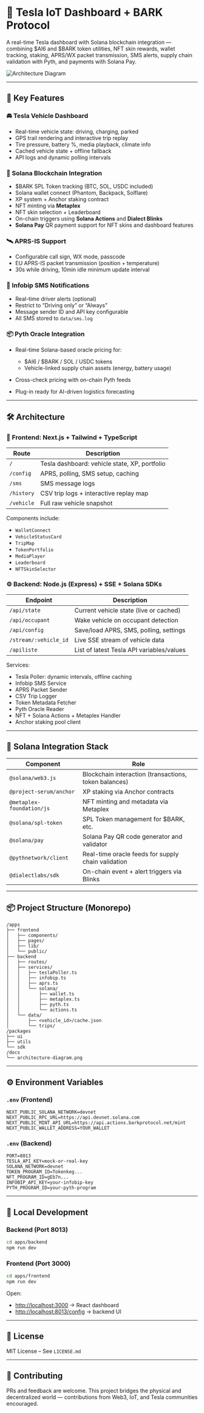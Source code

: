 # 🚗 Tesla IoT Dashboard + BARK Protocol

A real-time Tesla dashboard with Solana blockchain integration — combining \$AI6 and \$BARK token utilities, NFT skin rewards, wallet tracking, staking, APRS/WX packet transmission, SMS alerts, supply chain validation with Pyth, and payments with Solana Pay.

![Architecture Diagram](./docs/architecture-diagram.png)

---

## 🚀 Key Features

### 🚘 Tesla Vehicle Dashboard

* Real-time vehicle state: driving, charging, parked
* GPS trail rendering and interactive trip replay
* Tire pressure, battery %, media playback, climate info
* Cached vehicle state + offline fallback
* API logs and dynamic polling intervals

### 🔐 Solana Blockchain Integration

* \$BARK SPL Token tracking (BTC, SOL, USDC included)
* Solana wallet connect (Phantom, Backpack, Solflare)
* XP system + Anchor staking contract
* NFT minting via **Metaplex**
* NFT skin selection + Leaderboard
* On-chain triggers using **Solana Actions** and **Dialect Blinks**
* **Solana Pay** QR payment support for NFT skins and dashboard features

### 🛰 APRS-IS Support

* Configurable call sign, WX mode, passcode
* EU APRS-IS packet transmission (position + temperature)
* 30s while driving, 10min idle minimum update interval

### 📲 Infobip SMS Notifications

* Real-time driver alerts (optional)
* Restrict to “Driving only” or “Always”
* Message sender ID and API key configurable
* All SMS stored to `data/sms.log`

### 📦 Pyth Oracle Integration

* Real-time Solana-based oracle pricing for:

  * \$AI6 / \$BARK / SOL / USDC tokens
  * Vehicle-linked supply chain assets (energy, battery usage)
* Cross-check pricing with on-chain Pyth feeds
* Plug-in ready for AI-driven logistics forecasting

---

## 🛠 Architecture

### 🧩 Frontend: Next.js + Tailwind + TypeScript

| Route      | Description                                   |
| ---------- | --------------------------------------------- |
| `/`        | Tesla dashboard: vehicle state, XP, portfolio |
| `/config`  | APRS, polling, SMS setup, caching             |
| `/sms`     | SMS message logs                              |
| `/history` | CSV trip logs + interactive replay map        |
| `/vehicle` | Full raw vehicle snapshot                     |

Components include:

* `WalletConnect`
* `VehicleStatusCard`
* `TripMap`
* `TokenPortfolio`
* `MediaPlayer`
* `Leaderboard`
* `NFTSkinSelector`

### ⚙️ Backend: Node.js (Express) + SSE + Solana SDKs

| Endpoint              | Description                               |
| --------------------- | ----------------------------------------- |
| `/api/state`          | Current vehicle state (live or cached)    |
| `/api/occupant`       | Wake vehicle on occupant detection        |
| `/api/config`         | Save/load APRS, SMS, polling, settings    |
| `/stream/:vehicle_id` | Live SSE stream of vehicle data           |
| `/apiliste`           | List of latest Tesla API variables/values |

Services:

* Tesla Poller: dynamic intervals, offline caching
* Infobip SMS Service
* APRS Packet Sender
* CSV Trip Logger
* Token Metadata Fetcher
* Pyth Oracle Reader
* NFT + Solana Actions + Metaplex Handler
* Anchor staking pool client

---

## 🔗 Solana Integration Stack

| Component                 | Role                                                  |
| ------------------------- | ----------------------------------------------------- |
| `@solana/web3.js`         | Blockchain interaction (transactions, token balances) |
| `@project-serum/anchor`   | XP staking via Anchor contracts                       |
| `@metaplex-foundation/js` | NFT minting and metadata via Metaplex                 |
| `@solana/spl-token`       | SPL Token management for \$BARK, etc.                 |
| `@solana/pay`             | Solana Pay QR code generator and validator            |
| `@pythnetwork/client`     | Real-time oracle feeds for supply chain validation    |
| `@dialectlabs/sdk`        | On-chain event + alert triggers via Blinks            |

---

## 📦 Project Structure (Monorepo)

```
/apps
├── frontend
│   ├── components/
│   ├── pages/
│   ├── lib/
│   └── public/
├── backend
│   ├── routes/
│   ├── services/
│   │   ├── teslaPoller.ts
│   │   ├── infobip.ts
│   │   ├── aprs.ts
│   │   └── solana/
│   │       ├── wallet.ts
│   │       ├── metaplex.ts
│   │       ├── pyth.ts
│   │       └── actions.ts
│   └── data/
│       ├── <vehicle_id>/cache.json
│       └── trips/
/packages
├── ui
├── utils
└── sdk
/docs
└── architecture-diagram.png
```

---

## ⚙️ Environment Variables

### `.env` (Frontend)

```env
NEXT_PUBLIC_SOLANA_NETWORK=devnet
NEXT_PUBLIC_RPC_URL=https://api.devnet.solana.com
NEXT_PUBLIC_MINT_API_URL=https://api.actions.barkprotocol.net/mint
NEXT_PUBLIC_WALLET_ADDRESS=YOUR_WALLET
```

### `.env` (Backend)

```env
PORT=8013
TESLA_API_KEY=mock-or-real-key
SOLANA_NETWORK=devnet
TOKEN_PROGRAM_ID=Tokenkeg...
NFT_PROGRAM_ID=gEb7n...
INFOBIP_API_KEY=your-infobip-key
PYTH_PROGRAM_ID=your-pyth-program
```

---

## 🧪 Local Development

### Backend (Port 8013)

```bash
cd apps/backend
npm run dev
```

### Frontend (Port 3000)

```bash
cd apps/frontend
npm run dev
```

Open:

* [http://localhost:3000](http://localhost:3000) → React dashboard
* [http://localhost:8013/config](http://localhost:8013/config) → backend UI

---

## 📜 License

MIT License – See `LICENSE.md`

---

## 🤝 Contributing

PRs and feedback are welcome. This project bridges the physical and decentralized world — contributions from Web3, IoT, and Tesla communities encouraged.
